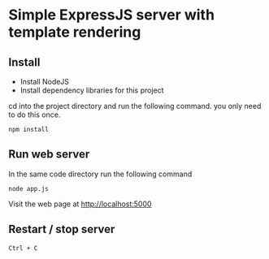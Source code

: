 # Simple ExpressJS server with template rendering

## Install

* Install NodeJS
* Install dependency libraries for this project
    
cd into the project directory and run the following command. you only need to do this once.

    npm install


## Run web server

In the same code directory run the following command

    node app.js

Visit the web page at <http://localhost:5000>


## Restart / stop server

    Ctrl + C

    
